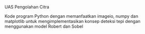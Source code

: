 UAS Pengolahan Citra

Kode program Python dengan memanfaatkan imageio, numpy dan matplotlib untuk mengimplementasikan konsep deteksi tepi dengan menggunakan model Robert dan Sobel
